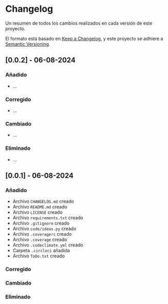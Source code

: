 # Changelog

Un resumen de todos los cambios realizados en cada versión de este proyecto.

El formato está basado en [Keep a Changelog](https://keepachangelog.com/en/1.1.0/),
y este proyecto se adhiere a [Semantic Versioning](https://semver.org/spec/v2.0.0.html).

## [0.0.2] - 06-08-2024

### Añadido

- ...

### Corregido

- ...

### Cambiado

- ...

### Eliminado

- ...

## [0.0.1] - 06-08-2024

### Añadido

- Archivo `CHANGELOG.md` creado
- Archivo `README.md` creado
- Archivo `LICENSE` creado
- Archivo `requirements.txt` creado
- Archivo `.gitignore` creado
- Archivo `code/ideas.py` creado
- Archivo `.coveragerc` creado
- Archivo `.coverage` creado
- Archivo `.codeclimate.yml` creado
- Carpeta `.circleci` añadida
- Archivo `ToDo.txt` creado

### Corregido

### Cambiado

### Eliminado
